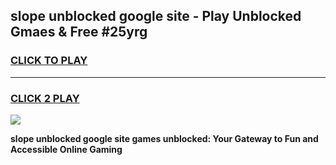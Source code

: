 
## slope unblocked google site - Play Unblocked Gmaes & Free #25yrg
<h3>
<a href="https://news.freeplayer.one?title=slope_unblocked_google_site&ref=24F">CLICK TO PLAY</a></h3>
<hr>

<h3>
<a href="https://news.freeplayer.one?title=slope_unblocked_google_site&ref=24F">CLICK 2 PLAY</a>
  
</h3>

<a href="https://news.freeplayer.one?title=slope_unblocked_google_site&ref=24F/"><img src="https://clearcache.store/games.png"></a>


**slope unblocked google site games unblocked: Your Gateway to Fun and Accessible Online Gaming**
